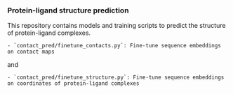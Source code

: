 ### Protein-ligand structure prediction

This repository contains models and training scripts to predict the structure of protein-ligand complexes.

    - `contact_pred/finetune_contacts.py`: Fine-tune sequence embeddings on contact maps

and

    - `contact_pred/finetune_structure.py`: Fine-tune sequence embeddings on coordinates of protein-ligand complexes
